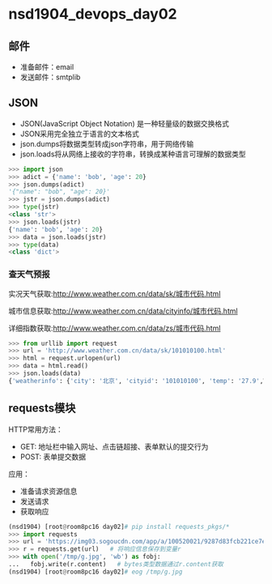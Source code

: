 # nsd1904_devops_day02

## 邮件

- 准备邮件：email
- 发送邮件：smtplib

## JSON

- JSON(JavaScript Object Notation) 是一种轻量级的数据交换格式
- JSON采用完全独立于语言的文本格式
- json.dumps将数据类型转成json字符串，用于网络传输
- json.loads将从网络上接收的字符串，转换成某种语言可理解的数据类型

```python
>>> import json
>>> adict = {'name': 'bob', 'age': 20}
>>> json.dumps(adict)
'{"name": "bob", "age": 20}'
>>> jstr = json.dumps(adict)
>>> type(jstr)
<class 'str'>
>>> json.loads(jstr)
{'name': 'bob', 'age': 20}
>>> data = json.loads(jstr)
>>> type(data)
<class 'dict'>
```

### 查天气预报

实况天气获取:http://www.weather.com.cn/data/sk/城市代码.html

城市信息获取:http://www.weather.com.cn/data/cityinfo/城市代码.html

详细指数获取:http://www.weather.com.cn/data/zs/城市代码.html

```python
>>> from urllib import request
>>> url = 'http://www.weather.com.cn/data/sk/101010100.html'
>>> html = request.urlopen(url)
>>> data = html.read()
>>> json.loads(data)
{'weatherinfo': {'city': '北京', 'cityid': '101010100', 'temp': '27.9',WD': '南风', 'WS': '小于3级', 'SD': '28%', 'AP': '1002hPa', 'njd': '暂无', 'WSE': '<3', 'time': '17:55', 'sm': '2.1', 'isRadar': '1', 'Radar': 'JC_RADAR_AZ9010_JB'}}
```

## requests模块

HTTP常用方法：

- GET: 地址栏中输入网址、点击链超接、表单默认的提交行为
- POST: 表单提交数据

应用：

- 准备请求资源信息
- 发送请求
- 获取响应

```python
(nsd1904) [root@room8pc16 day02]# pip install requests_pkgs/*
>>> import requests
>>> url = 'https://img03.sogoucdn.com/app/a/100520021/9287d83fcb221ce7ea1868d2c7713f85'
>>> r = requests.get(url)   # 将响应信息保存到变量r
>>> with open('/tmp/g.jpg', 'wb') as fobj:
...   fobj.write(r.content)   # bytes类型数据通过r.content获取
(nsd1904) [root@room8pc16 day02]# eog /tmp/g.jpg 

```











